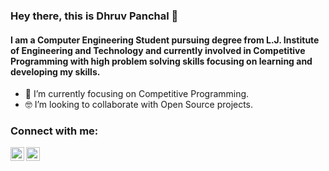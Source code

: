 ### Hey there, this is Dhruv Panchal 👋

#### I am a Computer Engineering Student pursuing degree from L.J. Institute of Engineering and Technology and currently involved in Competitive Programming with high problem solving skills focusing on learning and developing my skills. 
- 🔭 I’m currently focusing on Competitive Programming.
- 🤓 I’m looking to collaborate with Open Source projects.

### Connect with me:

[<img align="left" alt="codeSTACKr | LinkedIn" width="22px" src="https://cdn.jsdelivr.net/npm/simple-icons@v3/icons/linkedin.svg" />](https://www.linkedin.com/in/dhhruv/)
[<img align="left" alt="codeSTACKr | Instagram" width="22px" src="https://cdn.jsdelivr.net/npm/simple-icons@v3/icons/instagram.svg" />](https://www.instagram.com/dhhruv23/)
